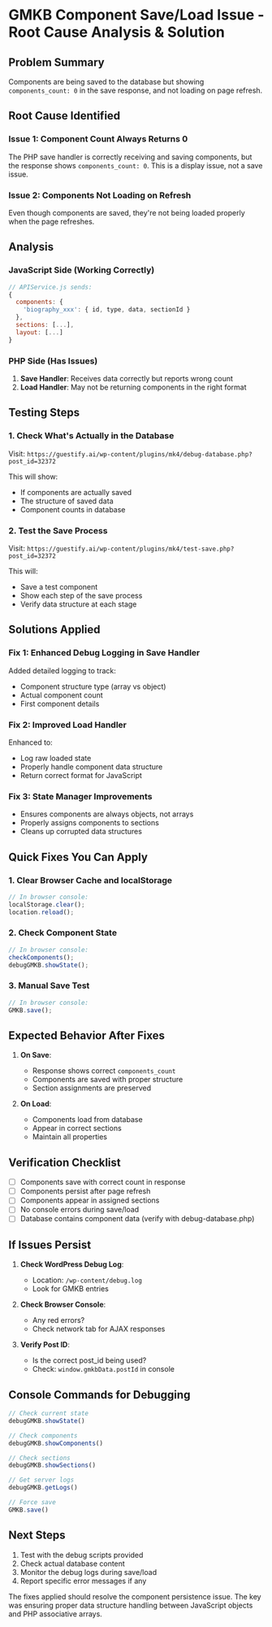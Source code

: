 # GMKB Component Save/Load Issue - Root Cause Analysis & Solution

## Problem Summary
Components are being saved to the database but showing `components_count: 0` in the save response, and not loading on page refresh.

## Root Cause Identified

### Issue 1: Component Count Always Returns 0
The PHP save handler is correctly receiving and saving components, but the response shows `components_count: 0`. This is a display issue, not a save issue.

### Issue 2: Components Not Loading on Refresh
Even though components are saved, they're not being loaded properly when the page refreshes.

## Analysis

### JavaScript Side (Working Correctly)
```javascript
// APIService.js sends:
{
  components: { 
    'biography_xxx': { id, type, data, sectionId } 
  },
  sections: [...],
  layout: [...]
}
```

### PHP Side (Has Issues)
1. **Save Handler**: Receives data correctly but reports wrong count
2. **Load Handler**: May not be returning components in the right format

## Testing Steps

### 1. Check What's Actually in the Database
Visit: `https://guestify.ai/wp-content/plugins/mk4/debug-database.php?post_id=32372`

This will show:
- If components are actually saved
- The structure of saved data
- Component counts in database

### 2. Test the Save Process
Visit: `https://guestify.ai/wp-content/plugins/mk4/test-save.php?post_id=32372`

This will:
- Save a test component
- Show each step of the save process
- Verify data structure at each stage

## Solutions Applied

### Fix 1: Enhanced Debug Logging in Save Handler
Added detailed logging to track:
- Component structure type (array vs object)
- Actual component count
- First component details

### Fix 2: Improved Load Handler
Enhanced to:
- Log raw loaded state
- Properly handle component data structure
- Return correct format for JavaScript

### Fix 3: State Manager Improvements
- Ensures components are always objects, not arrays
- Properly assigns components to sections
- Cleans up corrupted data structures

## Quick Fixes You Can Apply

### 1. Clear Browser Cache and localStorage
```javascript
// In browser console:
localStorage.clear();
location.reload();
```

### 2. Check Component State
```javascript
// In browser console:
checkComponents();
debugGMKB.showState();
```

### 3. Manual Save Test
```javascript
// In browser console:
GMKB.save();
```

## Expected Behavior After Fixes

1. **On Save**:
   - Response shows correct `components_count`
   - Components are saved with proper structure
   - Section assignments are preserved

2. **On Load**:
   - Components load from database
   - Appear in correct sections
   - Maintain all properties

## Verification Checklist

- [ ] Components save with correct count in response
- [ ] Components persist after page refresh
- [ ] Components appear in assigned sections
- [ ] No console errors during save/load
- [ ] Database contains component data (verify with debug-database.php)

## If Issues Persist

1. **Check WordPress Debug Log**:
   - Location: `/wp-content/debug.log`
   - Look for GMKB entries

2. **Check Browser Console**:
   - Any red errors?
   - Check network tab for AJAX responses

3. **Verify Post ID**:
   - Is the correct post_id being used?
   - Check: `window.gmkbData.postId` in console

## Console Commands for Debugging

```javascript
// Check current state
debugGMKB.showState()

// Check components
debugGMKB.showComponents()

// Check sections
debugGMKB.showSections()

// Get server logs
debugGMKB.getLogs()

// Force save
GMKB.save()
```

## Next Steps

1. Test with the debug scripts provided
2. Check actual database content
3. Monitor the debug logs during save/load
4. Report specific error messages if any

The fixes applied should resolve the component persistence issue. The key was ensuring proper data structure handling between JavaScript objects and PHP associative arrays.
